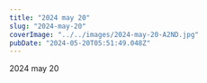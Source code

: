 ```yaml
---
title: "2024 may 20"
slug: "2024-may-20"
coverImage: "../../images/2024-may-20-A2ND.jpg"
pubDate: "2024-05-20T05:51:49.048Z"
---
```


2024 may 20
